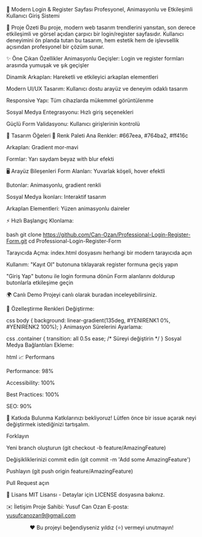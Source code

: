 🌟 Modern Login & Register Sayfası
Profesyonel, Animasyonlu ve Etkileşimli Kullanıcı Giriş Sistemi

🚀 Proje Özeti
Bu proje, modern web tasarım trendlerini yansıtan, son derece etkileşimli ve görsel açıdan çarpıcı bir login/register sayfasıdır. Kullanıcı deneyimini ön planda tutan bu tasarım, hem estetik hem de işlevsellik açısından profesyonel bir çözüm sunar.

✨ Öne Çıkan Özellikler
Animasyonlu Geçişler: Login ve register formları arasında yumuşak ve şık geçişler

Dinamik Arkaplan: Hareketli ve etkileyici arkaplan elementleri

Modern UI/UX Tasarım: Kullanıcı dostu arayüz ve deneyim odaklı tasarım

Responsive Yapı: Tüm cihazlarda mükemmel görüntülenme

Sosyal Medya Entegrasyonu: Hızlı giriş seçenekleri

Güçlü Form Validasyonu: Kullanıcı girişlerinin kontrolü

🎨 Tasarım Öğeleri
🌈 Renk Paleti
Ana Renkler: #667eea, #764ba2, #ff416c

Arkaplan: Gradient mor-mavi

Formlar: Yarı saydam beyaz with blur efekti

🖥️ Arayüz Bileşenleri
Form Alanları: Yuvarlak köşeli, hover efektli

Butonlar: Animasyonlu, gradient renkli

Sosyal Medya İkonları: Interaktif tasarım

Arkaplan Elementleri: Yüzen animasyonlu daireler

⚡ Hızlı Başlangıç
Klonlama:

bash
git clone https://github.com/Can-Ozan/Professional-Login-Register-Form.git
cd Professional-Login-Register-Form

Tarayıcıda Açma:
index.html dosyasını herhangi bir modern tarayıcıda açın

Kullanım:
"Kayıt Ol" butonuna tıklayarak register formuna geçiş yapın

"Giriş Yap" butonu ile login formuna dönün
Form alanlarını doldurup butonlarla etkileşime geçin

🌍 Canlı Demo
Projeyi canlı olarak buradan inceleyebilirsiniz.

📝 Özelleştirme
Renkleri Değiştirme:

css
body {
  background: linear-gradient(135deg, #YENIRENK1 0%, #YENIRENK2 100%);
}
Animasyon Sürelerini Ayarlama:

css
.container {
  transition: all 0.5s ease; /* Süreyi değiştirin */
}
Sosyal Medya Bağlantıları Ekleme:

html
<a href="FACEBOOK_LINK" class="social"><i class="fab fa-facebook-f"></i></a>
📈 Performans

Performance: 98%

Accessibility: 100%

Best Practices: 100%

SEO: 90%

🤝 Katkıda Bulunma
Katkılarınızı bekliyoruz! Lütfen önce bir issue açarak neyi değiştirmek istediğinizi tartışalım.

Forklayın

Yeni branch oluşturun (git checkout -b feature/AmazingFeature)

Değişikliklerinizi commit edin (git commit -m 'Add some AmazingFeature')

Pushlayın (git push origin feature/AmazingFeature)

Pull Request açın

📜 Lisans
MIT Lisansı - Detaylar için LICENSE dosyasına bakınız.

✉️ İletişim
Proje Sahibi: Yusuf Can Ozan
E-posta: yusufcanozan9@gmail.com

<p align="center"> ❤️ Bu projeyi beğendiyseniz yıldız (⭐) vermeyi unutmayın! </p>

